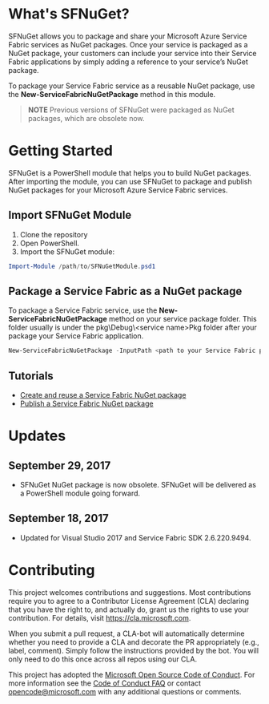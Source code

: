 # What's SFNuGet?

SFNuGet allows you to package and share your Microsoft Azure Service Fabric services as NuGet packages. Once your service is packaged as a NuGet package, your customers can include your service into their Service Fabric applications by simply adding a reference to your service’s NuGet package.

To package your Service Fabric service as a reusable NuGet package, use the **New-ServiceFabricNuGetPackage** method in this module.

> **NOTE** Previous versions of SFNuGet were packaged as NuGet packages, which are obsolete now.


# Getting Started
SFNuGet is a PowerShell module that helps you to build NuGet packages. After importing the module, you can use SFNuGet to package and publish NuGet packages for your Microsoft Azure Service Fabric services.

## Import SFNuGet Module
1. Clone the repository
2. Open PowerShell. 
3. Import the SFNuGet module:
```powershell
Import-Module /path/to/SFNuGetModule.psd1
```
## Package a Service Fabric as a NuGet package
To package a Service Fabric service, use the **New-ServiceFabricNuGetPackage** method on your service package folder. This folder usually is under the pkg\\Debug\\&lt;service name&gt;Pkg folder after your package your Service Fabric application.
```powershell
New-ServiceFabricNuGetPackage -InputPath <path to your Service Fabric package folder> <path to output folder>
```


## Tutorials

* [Create and reuse a Service Fabric NuGet package](docs\Tutorial-AuthorService.md)
* [Publish a Service Fabric NuGet package](docs\Tutorial-PublishService.md)


# Updates

## September 29, 2017

* SFNuGet NuGet package is now obsolete. SFNuGet will be delivered as a PowerShell module going forward.

## September 18, 2017

*  Updated for Visual Studio 2017 and Service Fabric SDK 2.6.220.9494.

# Contributing

This project welcomes contributions and suggestions.  Most contributions require you to agree to a
Contributor License Agreement (CLA) declaring that you have the right to, and actually do, grant us
the rights to use your contribution. For details, visit https://cla.microsoft.com.

When you submit a pull request, a CLA-bot will automatically determine whether you need to provide
a CLA and decorate the PR appropriately (e.g., label, comment). Simply follow the instructions
provided by the bot. You will only need to do this once across all repos using our CLA.

This project has adopted the [Microsoft Open Source Code of Conduct](https://opensource.microsoft.com/codeofconduct/).
For more information see the [Code of Conduct FAQ](https://opensource.microsoft.com/codeofconduct/faq/) or
contact [opencode@microsoft.com](mailto:opencode@microsoft.com) with any additional questions or comments.
